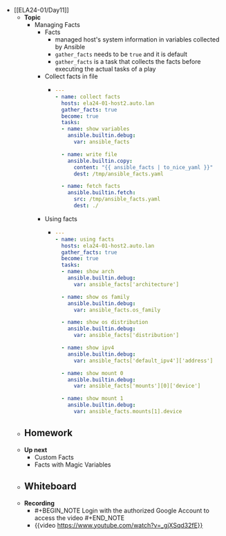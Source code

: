 - [[ELA24-01/Day11]]
	- **Topic**
		- Managing Facts
			- Facts
				- managed host's system information in variables collected by Ansible
				- `gather_facts` needs to be `true` and it is default
				- `gather_facts` is a task that collects the facts before executing the actual tasks of a play
			- Collect facts in file
				- ```yaml
				  ---
				  - name: collect facts
				    hosts: ela24-01-host2.auto.lan
				    gather_facts: true
				    become: true
				    tasks:
				    - name: show variables
				      ansible.builtin.debug:
				        var: ansible_facts
				  
				    - name: write file
				      ansible.builtin.copy:
				        content: "{{ ansible_facts | to_nice_yaml }}"
				        dest: /tmp/ansible_facts.yaml
				  
				    - name: fetch facts
				      ansible.builtin.fetch:
				        src: /tmp/ansible_facts.yaml
				        dest: ./
				  ```
			- Using facts
				- ```yaml
				  ---
				  - name: using facts
				    hosts: ela24-01-host2.auto.lan
				    gather_facts: true
				    become: true
				    tasks:
				    - name: show arch
				      ansible.builtin.debug:
				        var: ansible_facts['architecture']
				  
				    - name: show os family
				      ansible.builtin.debug:
				        var: ansible_facts.os_family
				  
				    - name: show os distribution
				      ansible.builtin.debug:
				        var: ansible_facts['distribution']
				  
				    - name: show ipv4
				      ansible.builtin.debug:
				        var: ansible_facts['default_ipv4']['address']
				  
				    - name: show mount 0
				      ansible.builtin.debug:
				        var: ansible_facts['mounts'][0]['device']
				  
				    - name: show mount 1
				      ansible.builtin.debug:
				        var: ansible_facts.mounts[1].device
				  ```
	- **Homework**
		-
	- **Up next**
		- Custom Facts
		- Facts with Magic Variables
	- **Whiteboard**
		-
	- **Recording**
		- #+BEGIN_NOTE
		  Login with the authorized Google Account to access the video
		  #+END_NOTE
		- {{video https://www.youtube.com/watch?v=_gjXSqd32fE}}
